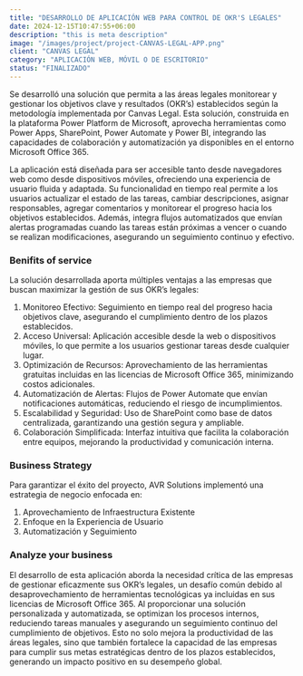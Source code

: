 ```yaml
---
title: "DESARROLLO DE APLICACIÓN WEB PARA CONTROL DE OKR'S LEGALES"
date: 2024-12-15T10:47:55+06:00
description: "this is meta description"
image: "/images/project/project-CANVAS-LEGAL-APP.png"
client: "CANVAS LEGAL"
category: "APLICACIÓN WEB, MÓVIL O DE ESCRITORIO"
status: "FINALIZADO"
---
```


Se desarrolló una solución que permita a las áreas legales monitorear y gestionar los objetivos clave y resultados (OKR’s) establecidos según la metodología implementada por Canvas Legal. Esta solución, construida en la plataforma Power Platform de Microsoft, aprovecha herramientas como Power Apps, SharePoint, Power Automate y Power BI, integrando las capacidades de colaboración y automatización ya disponibles en el entorno Microsoft Office 365.

La aplicación está diseñada para ser accesible tanto desde navegadores web como desde dispositivos móviles, ofreciendo una experiencia de usuario fluida y adaptada. Su funcionalidad en tiempo real permite a los usuarios actualizar el estado de las tareas, cambiar descripciones, asignar responsables, agregar comentarios y monitorear el progreso hacia los objetivos establecidos. Además, integra flujos automatizados que envían alertas programadas cuando las tareas están próximas a vencer o cuando se realizan modificaciones, asegurando un seguimiento continuo y efectivo.

### Benifits of service

La solución desarrollada aporta múltiples ventajas a las empresas que buscan maximizar la gestión de sus OKR’s legales:

1. Monitoreo Efectivo: Seguimiento en tiempo real del progreso hacia objetivos clave, asegurando el cumplimiento dentro de los plazos establecidos.
2. Acceso Universal: Aplicación accesible desde la web o dispositivos móviles, lo que permite a los usuarios gestionar tareas desde cualquier lugar.
3. Optimización de Recursos: Aprovechamiento de las herramientas gratuitas incluidas en las licencias de Microsoft Office 365, minimizando costos adicionales.
4. Automatización de Alertas: Flujos de Power Automate que envían notificaciones automáticas, reduciendo el riesgo de incumplimientos.
5. Escalabilidad y Seguridad: Uso de SharePoint como base de datos centralizada, garantizando una gestión segura y ampliable.
6. Colaboración Simplificada: Interfaz intuitiva que facilita la colaboración entre equipos, mejorando la productividad y comunicación interna.

### Business Strategy

Para garantizar el éxito del proyecto, AVR Solutions implementó una estrategia de negocio enfocada en:

1. Aprovechamiento de Infraestructura Existente
2. Enfoque en la Experiencia de Usuario
3. Automatización y Seguimiento

### Analyze your business

El desarrollo de esta aplicación aborda la necesidad crítica de las empresas de gestionar eficazmente sus OKR’s legales, un desafío común debido al desaprovechamiento de herramientas tecnológicas ya incluidas en sus licencias de Microsoft Office 365. Al proporcionar una solución personalizada y automatizada, se optimizan los procesos internos, reduciendo tareas manuales y asegurando un seguimiento continuo del cumplimiento de objetivos. Esto no solo mejora la productividad de las áreas legales, sino que también fortalece la capacidad de las empresas para cumplir sus metas estratégicas dentro de los plazos establecidos, generando un impacto positivo en su desempeño global.
